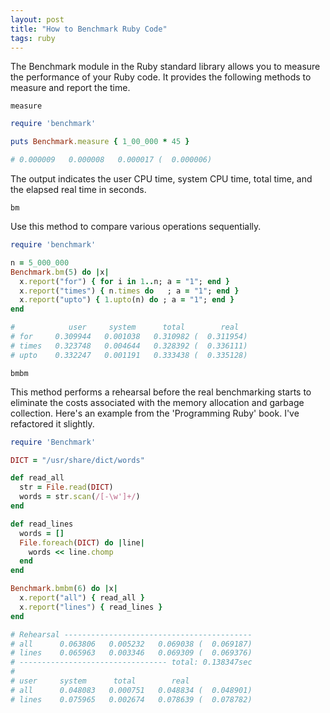 ```yaml
---
layout: post
title: "How to Benchmark Ruby Code"
tags: ruby
---
```


The Benchmark module in the Ruby standard library allows you to measure the performance of your Ruby code. It provides the following methods to measure and report the time. 

`measure`

```ruby
require 'benchmark'

puts Benchmark.measure { 1_00_000 * 45 }

# 0.000009   0.000008   0.000017 (  0.000006)
```

The output indicates the user CPU time, system CPU time, total time, and the elapsed real time in seconds. 

`bm`

Use this method to compare various operations sequentially. 

```ruby
require 'benchmark'

n = 5_000_000
Benchmark.bm(5) do |x|
  x.report("for") { for i in 1..n; a = "1"; end }
  x.report("times") { n.times do   ; a = "1"; end }
  x.report("upto") { 1.upto(n) do ; a = "1"; end }
end

#            user     system      total        real
# for     0.309944   0.001038   0.310982 (  0.311954)
# times   0.323748   0.004644   0.328392 (  0.336111)
# upto    0.332247   0.001191   0.333438 (  0.335128)
```

`bmbm`

This method performs a rehearsal before the real benchmarking starts to eliminate the costs associated with the memory allocation and garbage collection. Here's an example from the 'Programming Ruby' book. I've refactored it slightly. 

```ruby
require 'Benchmark'

DICT = "/usr/share/dict/words"

def read_all
  str = File.read(DICT)
  words = str.scan(/[-\w']+/)
end

def read_lines
  words = []
  File.foreach(DICT) do |line|
    words << line.chomp
  end
end

Benchmark.bmbm(6) do |x|
  x.report("all") { read_all }
  x.report("lines") { read_lines }
end

# Rehearsal ------------------------------------------
# all      0.063806   0.005232   0.069038 (  0.069187)
# lines    0.065963   0.003346   0.069309 (  0.069376)
# --------------------------------- total: 0.138347sec
#
# user     system      total        real
# all      0.048083   0.000751   0.048834 (  0.048901)
# lines    0.075965   0.002674   0.078639 (  0.078782)
```



